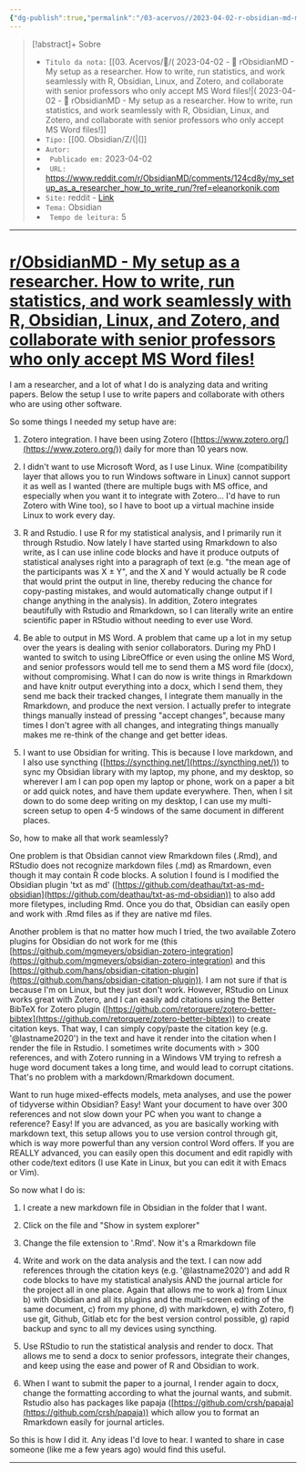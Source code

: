 ```yaml
---
{"dg-publish":true,"permalink":"/03-acervos//2023-04-02-r-obsidian-md-my-setup-as-a-researcher-how-to-write-run-statistics-and-work-seamlessly-with-r-obsidian-linux-and-zotero-and-collaborate-with-senior-professors-who-only-accept-ms-word-files/","title":"( 2023-04-02  - 📰️ rObsidianMD - My setup as a researcher. How to write, run statistics, and work seamlessly with R, Obsidian, Linux, and Zotero, and collaborate with senior professors who only accept MS Word files!","tags":["🧠️/📥️/📰️/🟩️"],"created":"2023-04-02T14:16:08.959-03:00","updated":"2023-07-02T14:13:14.398-03:00"}
---
```





>[!abstract]+ Sobre
>- `Titulo da nota:`  [[03. Acervos/📰️/( 2023-04-02  - 📰️ rObsidianMD - My setup as a researcher. How to write, run statistics, and work seamlessly with R, Obsidian, Linux, and Zotero, and collaborate with senior professors who only accept MS Word files!\|( 2023-04-02  - 📰️ rObsidianMD - My setup as a researcher. How to write, run statistics, and work seamlessly with R, Obsidian, Linux, and Zotero, and collaborate with senior professors who only accept MS Word files!]]
>- `Tipo:`  [[00. Obsidian/Z/(\|(]]
>- `Autor:`  
>- ` Publicado em:` 2023-04-02
>- ` URL:`  https://www.reddit.com/r/ObsidianMD/comments/124cd8y/my_setup_as_a_researcher_how_to_write_run/?ref=eleanorkonik.com
>- `Site:` reddit - [Link](https://www.reddit.com/r/ObsidianMD/comments/124cd8y/my_setup_as_a_researcher_how_to_write_run/?ref=eleanorkonik.com)
>- `Tema:`  Obsidian
>- ` Tempo de leitura:` 5
***


# [r/ObsidianMD - My setup as a researcher. How to write, run statistics, and work seamlessly with R, Obsidian, Linux, and Zotero, and collaborate with senior professors who only accept MS Word files!](https://www.reddit.com/r/ObsidianMD/comments/124cd8y/my_setup_as_a_researcher_how_to_write_run/?ref=eleanorkonik.com)

I am a researcher, and a lot of what I do is analyzing data and writing papers. Below the setup I use to write papers and collaborate with others who are using other software.

So some things I needed my setup have are:

1.  Zotero integration. I have been using Zotero ([https://www.zotero.org/](https://www.zotero.org/)) daily for more than 10 years now.
    
2.  I didn't want to use Microsoft Word, as I use Linux. Wine (compatibility layer that allows you to run Windows software in Linux) cannot support it as well as I wanted (there are multiple bugs with MS office, and especially when you want it to integrate with Zotero... I'd have to run Zotero with Wine too), so I have to boot up a virtual machine inside Linux to work every day.
    
3.  R and Rstudio. I use R for my statistical analysis, and I primarily run it through Rstudio. Now lately I have started using Rmarkdown to also write, as I can use inline code blocks and have it produce outputs of statistical analyses right into a paragraph of text (e.g. "the mean age of the participants was X ± Y", and the X and Y would actually be R code that would print the output in line, thereby reducing the chance for copy-pasting mistakes, and would automatically change output if I change anything in the analysis). In addition, Zotero integrates beautifully with Rstudio and Rmarkdown, so I can literally write an entire scientific paper in RStudio without needing to ever use Word.
    
4.  Be able to output in MS Word. A problem that came up a lot in my setup over the years is dealing with senior collaborators. During my PhD I wanted to switch to using LibreOffice or even using the online MS Word, and senior professors would tell me to send them a MS word file (docx), without compromising. What I can do now is write things in Rmarkdown and have knitr output everything into a docx, which I send them, they send me back their tracked changes, I integrate them manually in the Rmarkdown, and produce the next version. I actually prefer to integrate things manually instead of pressing "accept changes", because many times I don't agree with all changes, and integrating things manually makes me re-think of the change and get better ideas.
    
5.  I want to use Obsidian for writing. This is because I love markdown, and I also use syncthing ([https://syncthing.net/](https://syncthing.net/)) to sync my Obsidian library with my laptop, my phone, and my desktop, so wherever I am I can pop open my laptop or phone, work on a paper a bit or add quick notes, and have them update everywhere. Then, when I sit down to do some deep writing on my desktop, I can use my multi-screen setup to open 4-5 windows of the same document in different places.
    

So, how to make all that work seamlessly?

One problem is that Obsidian cannot view Rmarkdown files (.Rmd), and RStudio does not recognize markdown files (.md) as Rmardown, even though it may contain R code blocks. A solution I found is I modified the Obsidian plugin 'txt as md' ([https://github.com/deathau/txt-as-md-obsidian](https://github.com/deathau/txt-as-md-obsidian)) to also add more filetypes, including Rmd. Once you do that, Obsidian can easily open and work with .Rmd files as if they are native md files.

Another problem is that no matter how much I tried, the two available Zotero plugins for Obsidian do not work for me (this [https://github.com/mgmeyers/obsidian-zotero-integration](https://github.com/mgmeyers/obsidian-zotero-integration) and this [https://github.com/hans/obsidian-citation-plugin](https://github.com/hans/obsidian-citation-plugin)). I am not sure if that is because I'm on Linux, but they just don't work. However, RStudio on Linux works great with Zotero, and I can easily add citations using the Better BibTeX for Zotero plugin ([https://github.com/retorquere/zotero-better-bibtex](https://github.com/retorquere/zotero-better-bibtex)) to create citation keys. That way, I can simply copy/paste the citation key (e.g. '@lastname2020') in the text and have it render into the citation when I render the file in Rstudio. I sometimes write documents with > 300 references, and with Zotero running in a Windows VM trying to refresh a huge word document takes a long time, and would lead to corrupt citations. That's no problem with a markdown/Rmarkdown document.

Want to run huge mixed-effects models, meta analyses, and use the power of tidyverse within Obsidian? Easy! Want your document to have over 300 references and not slow down your PC when you want to change a reference? Easy! If you are advanced, as you are basically working with markdown text, this setup allows you to use version control through git, which is way more powerful than any version control Word offers. If you are REALLY advanced, you can easily open this document and edit rapidly with other code/text editors (I use Kate in Linux, but you can edit it with Emacs or Vim).

So now what I do is:

1.  I create a new markdown file in Obsidian in the folder that I want.
    
2.  Click on the file and "Show in system explorer"
    
3.  Change the file extension to '.Rmd'. Now it's a Rmarkdown file
    
4.  Write and work on the data analysis and the text. I can now add references through the citation keys (e.g. '@lastname2020') and add R code blocks to have my statistical analysis AND the journal article for the project all in one place. Again that allows me to work a) from Linux b) with Obsidian and all its plugins and the multi-screen editing of the same document, c) from my phone, d) with markdown, e) with Zotero, f) use git, Github, Gitlab etc for the best version control possible, g) rapid backup and sync to all my devices using syncthing.
    
5.  Use RStudio to run the statistical analysis and render to docx. That allows me to send a docx to senior professors, integrate their changes, and keep using the ease and power of R and Obsidian to work.
    
6.  When I want to submit the paper to a journal, I render again to docx, change the formatting according to what the journal wants, and submit. Rstudio also has packages like papaja ([https://github.com/crsh/papaja](https://github.com/crsh/papaja)) which allow you to format an Rmarkdown easily for journal articles.
    

So this is how I did it. Any ideas I'd love to hear. I wanted to share in case someone (like me a few years ago) would find this useful.

***
